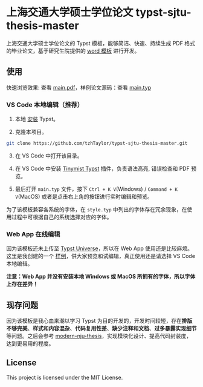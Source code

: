 # 上海交通大学硕士学位论文 typst-sjtu-thesis-master

上海交通大学硕士学位论文的 Typst 模板，能够简洁、快速、持续生成 PDF 格式的毕业论文，基于研究生院提供的 [word 模板](https://www.gs.sjtu.edu.cn/post/detail/Z3M2MjU=) 进行开发。

## 使用

快速浏览效果: 查看 [main.pdf](https://github.com/tzhTaylor/typst-sjtu-thesis-master/blob/main/main.pdf)，样例论文源码：查看 [main.typ](https://github.com/tzhTaylor/typst-sjtu-thesis-master/blob/main/main.typ)

### VS Code 本地编辑（推荐）

1. 本地 [安装](https://github.com/typst/typst?tab=readme-ov-file#installation) Typst。

2. 克隆本项目。

```bash
git clone https://github.com/tzhTaylor/typst-sjtu-thesis-master.git
```

3. 在 VS Code 中打开该目录。

4. 在 VS Code 中安装 [Tinymist Typst](https://marketplace.visualstudio.com/items?itemName=myriad-dreamin.tinymist) 插件，负责语法高亮, 错误检查和 PDF 预览。

5. 最后打开 `main.typ` 文件，按下 `Ctrl + K V`(Windows) / `Command + K V`(MacOS) 或者是点击右上角的按钮进行实时编辑和预览。

为了该模板兼容各系统的字体，在 `style.typ` 中列出的字体存在冗余现象，在使用过程中可根据自己的系统选择对应的字体。

### Web App 在线编辑

因为该模板还未上传至 [Typst Universe](https://typst.app/universe)，所以在 Web App 使用还是比较麻烦。这里是我创建的一个 [样例](https://typst.app/project/wYnH2Tr13z69dtVI-2Rr-Q)，供大家预览和试编辑，真正使用还是请选择 VS Code 本地编辑。

**注意：Web App 并没有安装本地 Windows 或 MacOS 所拥有的字体，所以字体上存在差异！**

## 现存问题

因为该模板是我心血来潮以学习 Typst 为目的开发的，开发时间较短，存在**排版不够完美**、**样式和内容混杂**、**代码复用性差**、**缺少注释和文档**、**过多暴露实现细节**等问题。之后会参考 [modern-nju-thesis](https://github.com/nju-lug/modern-nju-thesis)，实现模块化设计、提高代码封装度，达到更易用的程度。

## License

This project is licensed under the MIT License.
